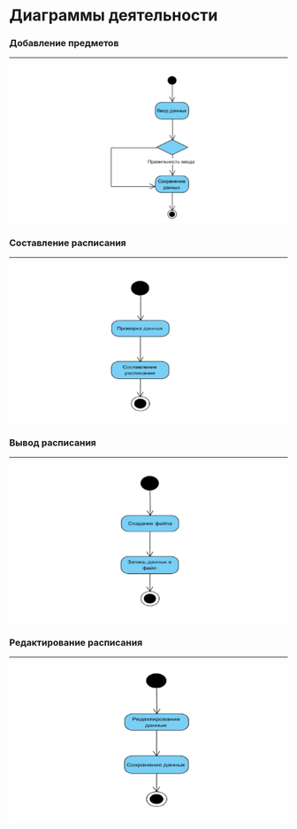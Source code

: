 # Диаграммы деятельности

### Добавление предметов
---

![1](../Activity/AddP.png)

### Составление расписания
---

![2](../Activity/CreatureS.png)

### Вывод расписания 
---

![3](../Activity/OutputS.png)

### Редактирование расписания 
---

![4](../Activity/EditingS.png)

